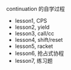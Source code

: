 continuation 的自学过程

- lesson1, CPS
- lesson2, yield
- lesson3, call/cc
- lesson4, shift/reset
- lesson5, racket
- lesson6, 抢占式协程
- lesson7, 练习题